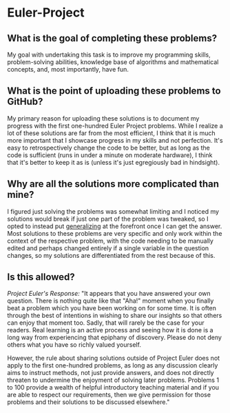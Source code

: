 # Euler-Project


## What is the goal of completing these problems?

My goal with undertaking this task is to improve my programming skills, problem-solving abilities, knowledge base of algorithms and mathematical concepts, and, most importantly, have fun.


## What is the point of uploading these problems to GitHub?

My primary reason for uploading these solutions is to document my progress with the first one-hundred Euler Project problems. While I realize a lot of these solutions are far from the most efficient, I think that it is much more important that I showcase progress in my skills and not perfection. It's easy to retrospectively change the code to be better, but as long as the code is sufficient (runs in under a minute on moderate hardware), I think that it's better to keep it as is (unless it's just egregiously bad in hindsight).


## Why are all the solutions more complicated than mine?

I figured just solving the problems was somewhat limiting and I noticed my solutions would break if just one part of the problem was tweaked, so I opted to instead put [generalizing](https://wiki.c2.com/?WhatIsGeneralization) at the forefront once I can get the answer. Most solutions to these problems are very specific and only work within the context of the respective problem, with the code needing to be manually edited and perhaps changed entirely if a single variable in the question changes, so my solutions are differentiated from the rest because of this.



## Is this allowed?

*Project Euler's Response:*
  "It appears that you have answered your own question. There is nothing quite like that "Aha!" moment when you finally beat a problem which you have been working on for some time. It is often through the best of intentions in wishing to share our insights so that others can enjoy that moment too. Sadly, that will rarely be the case for your readers. Real learning is an active process and seeing how it is done is a long way from experiencing that epiphany of discovery. Please do not deny others what you have so richly valued yourself.

  However, the rule about sharing solutions outside of Project Euler does not apply to the first one-hundred problems, as long as any discussion clearly aims to instruct methods, not just provide answers, and does not directly threaten to undermine the enjoyment of solving later problems. Problems 1 to 100 provide a wealth of helpful introductory teaching material and if you are able to respect our requirements, then we give permission for those problems and their solutions to be discussed elsewhere."
